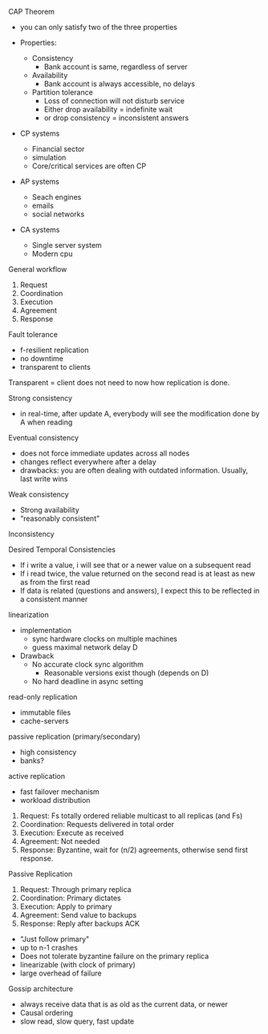 CAP Theorem
- you can only satisfy two of the three properties
- Properties:
	- Consistency
		- Bank account is same, regardless of server
	- Availability
		- Bank account is always accessible, no delays
	- Partition tolerance
		- Loss of connection will not disturb service
		- Either drop availability = indefinite wait
		- or drop consistency = inconsistent answers
	
- CP systems
	- Financial sector
	- simulation
	- Core/critical services are often CP
- AP systems
	- Seach engines
	- emails
	- social networks
- CA systems
	- Single server system
	- Modern cpu

General workflow
1. Request
2. Coordination
3. Execution 
4. Agreement 
5. Response

Fault tolerance
- f-resilient replication
- no downtime
- transparent to clients

Transparent = client does not need to now how replication is done.

Strong consistency
- in real-time, after update A, everybody will see the modification done by A when reading

Eventual consistency
- does not force immediate updates across all nodes
- changes reflect everywhere after a delay
- drawbacks: you are often dealing with outdated information. Usually, last write wins

Weak consistency
- Strong availability 
- “reasonably consistent”

Inconsistency


Desired Temporal Consistencies
- If i write a value, i will see that or a newer value on a subsequent read
- If i read twice, the value returned on the second read is at least as new as from the first read
- If data is related (questions and answers), I expect this to be reflected in a consistent manner

linearization
- implementation
	- sync hardware clocks on multiple machines
	- guess maximal network delay D
- Drawback
	- No accurate clock sync algorithm
		- Reasonable versions exist though (depends on D)
	- No hard deadline in async setting

read-only replication
- immutable files
- cache-servers

passive replication (primary/secondary)
- high consistency
- banks?

active replication
- fast failover mechanism
- workload distribution

1. Request: Fs totally ordered reliable multicast to all replicas (and Fs) 
2. Coordination: Requests delivered in total order 
3. Execution: Execute as received 
4. Agreement: Not needed 
5. Response: Byzantine, wait for (n/2) agreements, otherwise send first response.

Passive Replication
1. Request: Through primary replica 
2. Coordination: Primary dictates 
3. Execution: Apply to primary 
4. Agreement: Send value to backups 
5. Response: Reply after backups ACK

- "Just follow primary"
- up to n-1 crashes
- Does not tolerate byzantine failure on the primary replica
- linearizable (with clock of primary)
- large overhead of failure


Gossip architecture
- always receive data that is as old as the current data, or newer
- Causal ordering
- slow read, slow query, fast update
